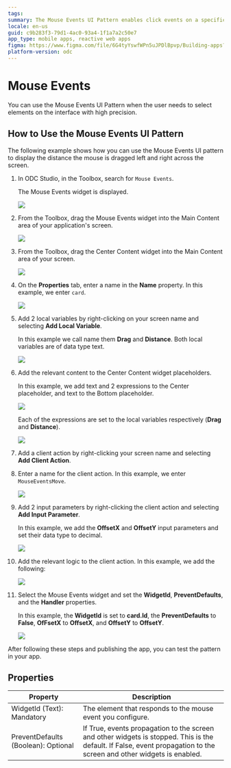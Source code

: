 ```yaml
---
tags: 
summary: The Mouse Events UI Pattern enables click events on a specific widget or pattern.
locale: en-us
guid: c9b283f3-79d1-4ac0-93a4-1f1a7a2c50e7
app_type: mobile apps, reactive web apps
figma: https://www.figma.com/file/6G4tyYswfWPn5uJPDlBpvp/Building-apps?type=design&node-id=3208%3A21331&t=ZwHw8hXeFhwYsO5V-1
platform-version: odc
---
```


# Mouse Events

You can use the Mouse Events UI Pattern when the user needs to select elements on the interface with high precision.

## How to Use the Mouse Events UI Pattern

The following example shows how you can use the Mouse Events UI pattern to display the distance the mouse is dragged left and right across the screen.

1. In ODC Studio, in the Toolbox, search for `Mouse Events`.

    The Mouse Events widget is displayed.

    ![](images/mouseevents-1-ss.png)

1. From the Toolbox, drag the Mouse Events widget into the Main Content area of your application's screen.

    ![](images/mouseevents-2-ss.png)

1. From the Toolbox, drag the Center Content widget into the Main Content area of your screen.
 
    ![](images/mouseevents-3-ss.png)

1. On the **Properties** tab, enter a name in the **Name** property. In this example, we enter `card`.

    ![](images/mouseevents-4-ss.png)

1. Add 2 local variables by right-clicking on your screen name and selecting **Add Local Variable**.

    In this example we call name them **Drag** and **Distance**. Both local variables are of data type text.

    ![](images/mouseevents-5-ss.png)

1. Add the relevant content to the Center Content widget placeholders. 

   In this example, we add text and 2 expressions to the Center placeholder, and text to the Bottom placeholder. 

   ![](images/mouseevents-6-ss.png)

   Each of the expressions are set to the local variables respectively (**Drag** and **Distance**). 

   ![](images/mouseevents-7-ss.png)

1. Add a client action by right-clicking your screen name and selecting **Add Client Action**. 

1. Enter a name for the client action. In this example, we enter `MouseEventsMove`.

   ![](images/mouseevents-8-ss.png)

1. Add 2 input parameters by right-clicking the client action and selecting **Add Input Parameter**.

    In this example, we add the **OffsetX** and **OffsetY** input parameters and set their data type to decimal.

    ![](images/mouseevents-9-ss.png)

1. Add the relevant logic to the client action. In this example, we add the following:

    ![](images/mouseevents-10-ss.png)

1. Select the Mouse Events widget and set the **WidgetId**, **PreventDefaults**, and the **Handler** properties. 

    In this example, the **WidgetId** is set to **card.Id**, the **PreventDefaults** to **False**, **OfFsetX** to **OffsetX**, and **OffsetY** to **OffsetY**.

    ![](images/mouseevents-11-ss.png)

After following these steps and publishing the app, you can test the pattern in your app.

## Properties

| **Property**                        | **Description**                                                                                                                                                      |
|-------------------------------------|----------------------------------------------------------------------------------------------------------------------------------------------------------------------|
| WidgetId (Text): Mandatory          | The element that responds to the mouse event you configure.                                                                                                          |
| PreventDefaults (Boolean): Optional | If True, events propagation to the screen and other widgets is stopped. This is the default. If False, event propagation to the screen and other widgets is enabled. |
